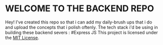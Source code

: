 # WELCOME TO THE BACKEND REPO

Hey! I've created this repo so that i can add my daily-brush ups that i do and upload the concepts that i polish oftenly.
The tech stack i'd be using in building these backend severs : #Express JS 
This project is licensed under the [MIT License](LICENSE).
